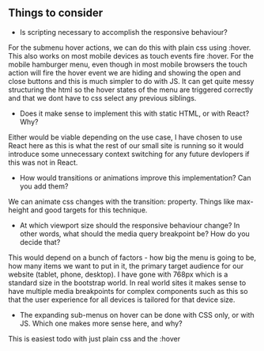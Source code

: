 ## Things to consider

- Is scripting necessary to accomplish the responsive behaviour?

For the submenu hover actions, we can do this with plain css using :hover. This also works on most mobile devices as touch events fire :hover. 
For the mobile hamburger menu, even though in most mobile browsers the touch action will fire the hover event we are hiding and showing
the open and close buttons and this is much simpler to do with JS. It can get quite messy structuring the html so the hover states of the menu are 
triggered correctly and that we dont have to css select any previous siblings. 


- Does it make sense to implement this with static HTML, or with React? Why?

Either would be viable depending on the use case, I have chosen to use React here as this is what the rest of our small site is running so it would 
introduce some unnecessary context switching for any future devlopers if this was not in React.

- How would transitions or animations improve this implementation? Can you add them?

We can animate css changes with the transition: property. Things like max-height and good targets for this technique.

- At which viewport size should the responsive behaviour change? In other words, what should the media query breakpoint be? How do you decide that?

This would depend on a bunch of factors - how big the menu is going to be, how many items we want to put in it, the primary target audience for our website (tablet, phone, desktop). I have gone with 768px which is a standard size in the bootstrap world. 
In real world sites it makes sense to have multiple media breakpoints for complex components such as this so that the user experience for all devices is 
tailored for that device size.

- The expanding sub-menus on hover can be done with CSS only, or with JS. Which one makes more sense here, and why?

This is easiest todo with just plain css and the :hover
